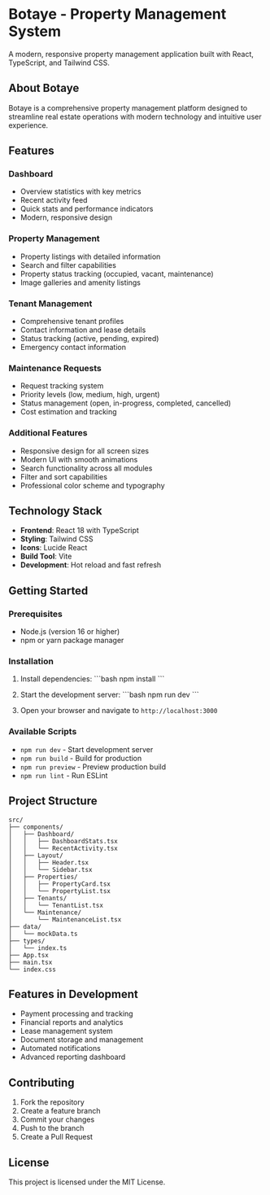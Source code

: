 # Botaye - Property Management System

A modern, responsive property management application built with React, TypeScript, and Tailwind CSS.

## About Botaye

Botaye is a comprehensive property management platform designed to streamline real estate operations with modern technology and intuitive user experience.

## Features

### Dashboard
- Overview statistics with key metrics
- Recent activity feed
- Quick stats and performance indicators
- Modern, responsive design

### Property Management
- Property listings with detailed information
- Search and filter capabilities
- Property status tracking (occupied, vacant, maintenance)
- Image galleries and amenity listings

### Tenant Management
- Comprehensive tenant profiles
- Contact information and lease details
- Status tracking (active, pending, expired)
- Emergency contact information

### Maintenance Requests
- Request tracking system
- Priority levels (low, medium, high, urgent)
- Status management (open, in-progress, completed, cancelled)
- Cost estimation and tracking

### Additional Features
- Responsive design for all screen sizes
- Modern UI with smooth animations
- Search functionality across all modules
- Filter and sort capabilities
- Professional color scheme and typography

## Technology Stack

- **Frontend**: React 18 with TypeScript
- **Styling**: Tailwind CSS
- **Icons**: Lucide React
- **Build Tool**: Vite
- **Development**: Hot reload and fast refresh

## Getting Started

### Prerequisites
- Node.js (version 16 or higher)
- npm or yarn package manager

### Installation

1. Install dependencies:
   \`\`\`bash
   npm install
   \`\`\`

2. Start the development server:
   \`\`\`bash
   npm run dev
   \`\`\`

3. Open your browser and navigate to `http://localhost:3000`

### Available Scripts

- `npm run dev` - Start development server
- `npm run build` - Build for production
- `npm run preview` - Preview production build
- `npm run lint` - Run ESLint

## Project Structure

```
src/
├── components/
│   ├── Dashboard/
│   │   ├── DashboardStats.tsx
│   │   └── RecentActivity.tsx
│   ├── Layout/
│   │   ├── Header.tsx
│   │   └── Sidebar.tsx
│   ├── Properties/
│   │   ├── PropertyCard.tsx
│   │   └── PropertyList.tsx
│   ├── Tenants/
│   │   └── TenantList.tsx
│   └── Maintenance/
│       └── MaintenanceList.tsx
├── data/
│   └── mockData.ts
├── types/
│   └── index.ts
├── App.tsx
├── main.tsx
└── index.css
```

## Features in Development

- Payment processing and tracking
- Financial reports and analytics
- Lease management system
- Document storage and management
- Automated notifications
- Advanced reporting dashboard

## Contributing

1. Fork the repository
2. Create a feature branch
3. Commit your changes
4. Push to the branch
5. Create a Pull Request

## License

This project is licensed under the MIT License. 